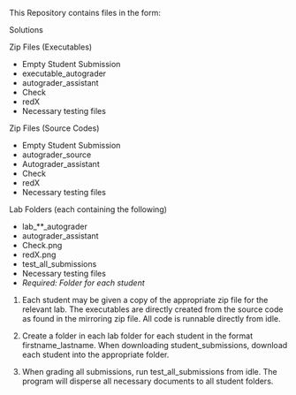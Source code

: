 This Repository contains files in the form:

Solutions

Zip Files (Executables)
 - Empty Student Submission
 - executable_autograder
 - autograder_assistant
 - Check
 - redX
 - Necessary testing files

Zip Files (Source Codes)
 - Empty Student Submission
 - autograder_source
 - Autograder_assistant
 - Check
 - redX
 - Necessary testing files

Lab Folders (each containing the following)
 - lab_**_autograder
 - autograder_assistant
 - Check.png
 - redX.png
 - test_all_submissions
 - Necessary testing files
 - *Required: Folder for each student*


1. Each student may be given a copy of the appropriate zip file for the relevant lab. The executables are directly created from the source code as found in the mirroring zip file. All code is runnable directly from idle.
   
2. Create a folder in each lab folder for each student in the format firstname_lastname. When downloading student_submissions, download each student into the appropriate folder.

3. When grading all submissions, run test_all_submissions from idle. The program will disperse all necessary documents to all student folders.
